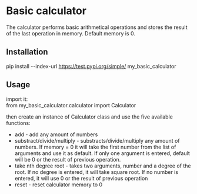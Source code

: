 # Basic calculator

The calculator performs basic arithmetical operations and stores the result of the last operation in memory. Default memory is 0.

## Installation
pip install --index-url https://test.pypi.org/simple/ my_basic_calculator

## Usage
import it:  
from my_basic_calculator.calculator import Calculator  

then create an instance of Calculator class and use the five available functions:

- add - add any amount of numbers
- substract/divide/multiply - substracts/divide/multiply any amount of numbers. If memory = 0 it will  take the first number from the list of arguments and use it as default. If only one argument is entered, default will be 0 or the result of previous operation.
- take nth degree root - takes two arguments, number and a degree of the root. If no degree is entered, it will take square root. If no number is entered, it will use 0 or the result of previous operation
- reset - reset calculator memory to 0

  
